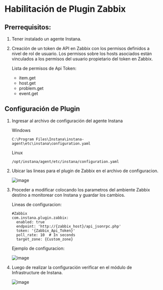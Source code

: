 # Habilitación de Plugin Zabbix

## Prerrequisitos:

1. Tener instalado un agente Instana.
2. Creación de un token de API en Zabbix con los permisos definidos a nivel de rol de usuario. Los permisos sobre los hosts asociados están vinculados a los permisos del usuario propietario del token en Zabbix.

   Lista de permisos de Api Token:

   - item.get
   - host.get
   - problem.get
   - event.get

## Configuración de Plugin

1. Ingresar al archivo de configuración del agente Instana

   Windows

       C:\Program Files\Instana\instana-agent\etc\instana\configuration.yaml

   Linux

       /opt/instana/agent/etc/instana/configuration.yaml

2. Ubicar las lineas para el plugin de Zabbix en el archivo de configuracion.

   ![image](https://github.com/user-attachments/assets/6165e7bb-330a-4190-b6f4-e14858a6b49e)

3. Proceder a modificar colocando los parametros del ambiente Zabbix destino a monitorear con Instana y guardar los cambios.

   Lineas de configuracion:

       #Zabbix
       com.instana.plugin.zabbix:
         enabled: true
         endpoint: 'http://{zabbix_host}/api_jsonrpc.php'
         token: '{Zabbix_Api_Token}'
         poll_rate: 10  # In seconds
         target_zone: {Custom_zone}

   Ejemplo de configuracion:

   ![image](https://github.com/user-attachments/assets/0dc42ea2-d29f-4bf1-8347-cd63c34238be)

4. Luego de realizar la configuración verificar en el módulo de Infrastructure de Instana.

   ![image](https://github.com/user-attachments/assets/4f0b3065-1979-4f2f-83e9-1f1a2168b5f3)




